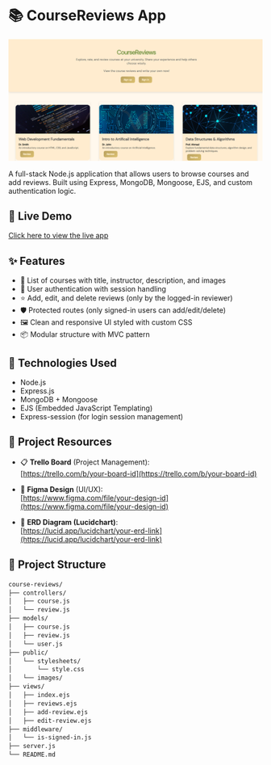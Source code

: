 # 📚 CourseReviews App

![Home Page Screenshot](public/images/rev.png)

A full-stack Node.js application that allows users to browse courses and add reviews. Built using Express, MongoDB, Mongoose, EJS, and custom authentication logic.

## 🚀 Live Demo

[Click here to view the live app](https://course-reviews-z2m9.onrender.com/)

## ✨ Features

- 📝 List of courses with title, instructor, description, and images
- 👤 User authentication with session handling
- ⭐ Add, edit, and delete reviews (only by the logged-in reviewer)
- 🛡️ Protected routes (only signed-in users can add/edit/delete)
- 🖼️ Clean and responsive UI styled with custom CSS
- 📦 Modular structure with MVC pattern

## 🚀 Technologies Used

- Node.js
- Express.js
- MongoDB + Mongoose
- EJS (Embedded JavaScript Templating)
- Express-session (for login session management)

## 🔗 Project Resources

- 📋 **Trello Board** (Project Management):  
  [https://trello.com/b/your-board-id](https://trello.com/b/your-board-id)

- 🎨 **Figma Design** (UI/UX):  
  [https://www.figma.com/file/your-design-id](https://www.figma.com/file/your-design-id)

- 🧠 **ERD Diagram (Lucidchart)**:  
  [https://lucid.app/lucidchart/your-erd-link](https://lucid.app/lucidchart/your-erd-link)

## 📁 Project Structure

```bash
course-reviews/
├── controllers/
│   ├── course.js
│   └── review.js
├── models/
│   ├── course.js
│   ├── review.js
│   └── user.js
├── public/
│   └── stylesheets/
│       └── style.css
│   └── images/
├── views/
│   ├── index.ejs
│   ├── reviews.ejs
│   ├── add-review.ejs
│   ├── edit-review.ejs
├── middleware/
│   └── is-signed-in.js
├── server.js
└── README.md
```
